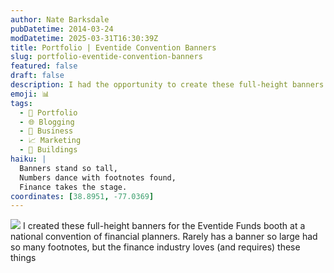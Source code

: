 ```yaml
---
author: Nate Barksdale
pubDatetime: 2014-03-24
modDatetime: 2025-03-31T16:30:39Z
title: Portfolio | Eventide Convention Banners
slug: portfolio-eventide-convention-banners
featured: false
draft: false
description: I had the opportunity to create these full-height banners for the Eventide Funds booth at a national convention of financial planners. Rarely has a banner so large had so many footnotes, but the finance industry loves (and requires) these things.
emoji: 📊
tags:
  - 📁 Portfolio
  - 🌐 Blogging
  - 💼 Business
  - 📈 Marketing
  - 🏢 Buildings
haiku: |
  Banners stand so tall,  
  Numbers dance with footnotes found,  
  Finance takes the stage.
coordinates: [38.8951, -77.0369]
---
```


![](@assets/images/portfolio-eventide.jpg) I created these full-height banners for the Eventide Funds booth at a national convention of financial planners. Rarely has a banner so large had so many footnotes, but the finance industry loves (and requires) these things
